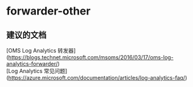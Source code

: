 
<properties
    pageTitle="forwarder-other"
    description="与转发器其他方面相关的问题"
    service="microsoft.operationalinsights"
    resource="operationalinsightsaccounts"
    authors="adoylemsft"
    displayorder=""
    selfHelpType="generic"
    supportTopicIds="32536596"
    resourceTags=""
    productPesIds="15725"
    cloudEnvironments="public, Blackforest, Fairfax"
/>


# forwarder-other


## **建议的文档**
[OMS Log Analytics 转发器] (https://blogs.technet.microsoft.com/msoms/2016/03/17/oms-log-analytics-forwarder/) <br>
[Log Analytics 常见问题] (https://azure.microsoft.com/documentation/articles/log-analytics-faq/)


<!--HONumber=Oct16_HO5-->


